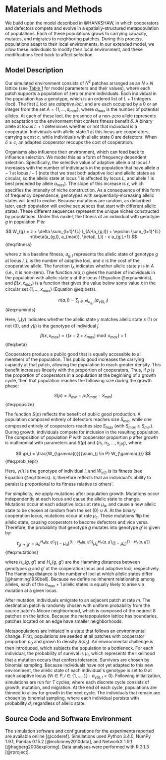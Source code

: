 # Materials and Methods

We build upon the model described in @HANKSHAW, in which cooperators and defectors compete and evolve in a spatially-structured metapopulation of populations. Each of these populations grows to carrying capacity, mutates, and migrates to neighboring patches. During this process, populations adapt to their local environments. In our extended model, we allow these individuals to modify their local environment, and these modifications feed back to affect selection.

## Model Description

Our simulated environment consists of $N^2$ patches arranged as an $N \times N$ lattice (see [Table 1](#tables) for model parameters and their values), where each patch supports a population of zero or more individuals. Each individual in the population has a genotype, which is an ordered list of $L+1$ integers (loci). The first $L$ loci are *adaptive loci*, and are each occupied by a $0$ or an integer from the set $A=\{1, \ldots, a_{max}\}$, where $a_{max}$ is the number of potential alleles. At each of these loci, the presence of a non-zero allele represents an adaptation to the environment that confers fitness benefit $\delta$. A binary allele at locus $L+1$ determines whether or not that individual is a cooperator. Individuals with allelic state $1$ at this locus are cooperators, carrying a cost $c$, while individuals with allelic state $0$ are defectors. When $\delta \ge c$, an adapted cooperator recoups the cost of cooperation.

Organisms also influence their environment, which can feed back to influence selection. We model this as a form of frequency dependent selection. Specifically, the selective value of adaptive allele $a$ at locus $l$ increases with the number of individuals in the population that have allele $a-1$ at locus $l-1$ (note that we treat both adaptive loci and allelic states as circular, so the allelic state at locus 1 is affected by locus $L$, and allele 1 is best preceded by allele $a_{max}$). The slope of this increase is $\epsilon$, which specifies the intensity of niche construction. As a consequence of this form of frequency dependence, genotypes with sequentially-increasing allelic states will tend to evolve. Because mutations are random, as described later, each population will evolve sequences that start with different allelic states. These different sequences represent the unique niches constructed by populations. Under this model, the fitness of an individual with genotype $g$ in population $P$ is:

$$ W_{g} = z + \delta \sum_{l=1}^{L} I_{A}(a_{g,l}) + \epsilon \sum_{l=1}^{L} n(\beta(a_{g,l}, a_{max}), \beta(l, L)) - c a_{g,L+1} $$ {#eq:fitness}

where $z$ is a baseline fitness, $a_{g,l}$ represents the allelic state of genotype $g$ at locus $l$, $L$ is the number of adaptive loci, and $c$ is the cost of the cooperative allele. The function $I_{A}$ indicates whether allelic state $y$ is in $A$ (i.e., it is non-zero). The function $n(a,l)$ gives the number of individuals in the population with allelic state $a$ at the locus $l$ (Equation @eq:numinds), and $\beta(x, x_{max})$ is a function that gives the value below some value $x$ in the circular set $\{1, \ldots, x_{max}\}$ (Equation @eq:beta).

$$ n(a, l) = \sum_{i \in P} I_{a_{g,l}}(a_{\gamma(i), l}) $$ {#eq:numinds}

Here, $I_{x}(y)$ indicates whether the allelic state $y$ matches allelic state $x$ ($1$) or not ($0$), and $\gamma(j)$ is the genotype of individual $j$.

$$ \beta(x, x_{max}) = \{(x - 2 + x_{max}) \bmod x_{max}\} + 1 $$ {#eq:beta}

Cooperators produce a public good that is equally accessible to all members of the population. This public good increases the carrying capacity at that patch, allowing the population to reach greater density. This benefit increases linearly with the proportion of cooperators. Thus, if $p$ is the proportion of cooperators in a population at the beginning of a growth cycle, then that population reaches the following size during the growth phase:

$$ S(p) = S_{min} + p (S_{max} - S_{min}) $$ {#eq:popsize}

The function $S(p)$ reflects the benefit of public good production. A population composed entirely of defectors reaches size $S_{min}$, while one composed entirely of cooperators reaches size $S_{max}$ (with $S_{max} \ge S_{min}$). During growth, individuals compete for inclusion in the resulting population. The composition of population $P$ with cooperator proportion $p$ after growth is multinomial with parameters and $S(p)$ and $\{\pi_1, \pi_2, \ldots, \pi_{|P|}\}$, where:

$$ \pi_i = \frac{W_{\gamma(i)}}{\sum_{j \in P} W_{\gamma(j)}} $$ {#eq:prob_repr}

Here, $\gamma(i)$ is the genotype of individual $i$, and $W_{\gamma(i)}$ is its fitness (see Equation @eq:fitness). $\pi_i$ therefore reflects that an individual's ability to persist is proportional to its fitness relative to others'.

For simplicity, we apply mutations after population growth. Mutations occur independently at each locus and cause the allelic state to change. Mutations occur at each adaptive locus at rate $\mu_{a}$, and cause a new allelic state to be chosen at random from the set $\{0\} \cup A$. At the binary cooperation locus, mutations occur at rate $\mu_{c}$. These mutations flip the allelic state, causing cooperators to become defectors and vice versa. Therefore, the probability that genotype $g$ mutates into genotype $g'$ is given by:

$$ \tau_{g \rightarrow g'} = \mu_{a}^{H_{a}(g,~g')}(1-\mu_{a})^{\{L-H_{a}(g,~g')\}} \mu_{c}^{H_{c}(g,~g')} (1-\mu_{c})^{\{1-H_{c}(g,~g')\}} $$ {#eq:mutations}

where $H_{a}(g,~g')$ and $H_{c}(g,~g')$ are the Hamming distances between genotypes $g$ and $g'$ at the cooperation locus and adaptive loci, respectively. The Hamming distance is the number of loci at which allelic states differ [@hamming1950bell]. Because we define no inherent relationship among alleles, each of the $a_{max} + 1$ allelic states is equally likely to arise via mutation at a given locus.

After mutation, individuals emigrate to an adjacent patch at rate $m$. The destination patch is randomly chosen with uniform probability from the source patch's Moore neighborhood, which is composed of the nearest 8 patches on the lattice. Because the metapopulation lattice has boundaries, patches located on an edge have smaller neighborhoods.

Metapopulations are initiated in a state that follows an environmental change. First, populations are seeded at all patches with cooperator proportion $p_{0}$ and grown to density $S(p_{0})$. An environmental challenge is then introduced, which subjects the population to a bottleneck. For each individual, the probability of survival is $\mu_{t}$, which represents the likelihood that a mutation occurs that confers tolerance. Survivors are chosen by binomial sampling. Because individuals have not yet adapted to this new environment, the allelic state of each individual's genotype is set to $0$ at each adaptive locus ($\forall i \in P, l \in \{1, \ldots, L\}: a_{\gamma(i),l} = 0$). Following initialization, simulations are run for $T$ cycles, where each discrete cycle consists of growth, mutation, and migration. At the end of each cycle, populations are thinned to allow for growth in the next cycle. The individuals that remain are chosen by binomial sampling, where each individual persists with probability $d$, regardless of allelic state.


## Source Code and Software Environment

The simulation software and configurations for the experiments reported are available online [@coderef]. Simulations used Python 3.4.0, NumPy 1.9.1, Pandas 0.15.2 [@mckinney2010data], and NetworkX 1.9.1 [@hagberg2008exploring]. Data analyses were performed with R 3.1.3 [@rproject].

